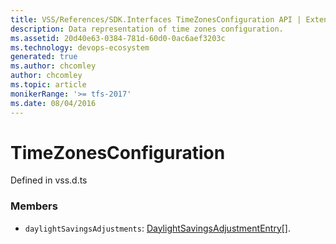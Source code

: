 ```yaml
---
title: VSS/References/SDK.Interfaces TimeZonesConfiguration API | Extensions for Azure DevOps Services
description: Data representation of time zones configuration.
ms.assetid: 20d40e63-0384-781d-60d0-0ac6aef3203c
ms.technology: devops-ecosystem
generated: true
ms.author: chcomley
author: chcomley
ms.topic: article
monikerRange: '>= tfs-2017'
ms.date: 08/04/2016
---
```


# TimeZonesConfiguration

Defined in vss.d.ts

### Members

* `daylightSavingsAdjustments`: [DaylightSavingsAdjustmentEntry](../../../VSS/References/SDK_Interfaces/DaylightSavingsAdjustmentEntry.md)[].
